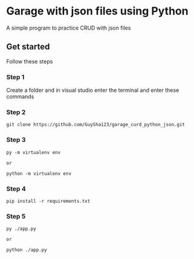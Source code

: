 # Garage with json files using Python

A simple program to practice CRUD with json files

## Get started

Follow these steps

### Step 1

Create a folder and in visual studio enter the terminal and enter these commands

### Step 2

```
git clone https://github.com/GuySha123/garage_curd_python_json.git
```

### Step 3

```
py -m virtualenv env

or

python -m virtualenv env
```

### Step 4

```
pip install -r requirements.txt
```

### Step 5

```
py ./app.py

or

python ./app.py
```
